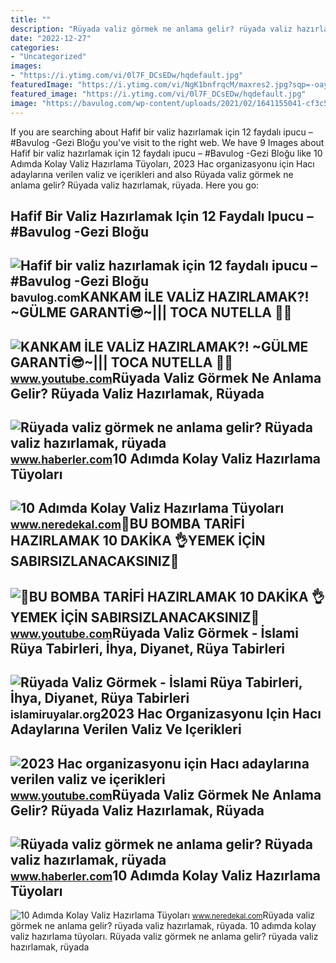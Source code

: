 ```yaml
---
title: ""
description: "Rüyada valiz görmek ne anlama gelir? rüyada valiz hazırlamak, rüyada"
date: "2022-12-27"
categories:
- "Uncategorized"
images:
- "https://i.ytimg.com/vi/0l7F_DCsEDw/hqdefault.jpg"
featuredImage: "https://i.ytimg.com/vi/NgK1bnfrqcM/maxres2.jpg?sqp=-oaymwEoCIAKENAF8quKqQMcGADwAQH4Ac4FgAKACooCDAgAEAEYZSBOKEswDw==&amp;rs=AOn4CLBkm1-qiurSOTOznoOQZJTrcAbzsA"
featured_image: "https://i.ytimg.com/vi/0l7F_DCsEDw/hqdefault.jpg"
image: "https://bavulog.com/wp-content/uploads/2021/02/1641155041-cf3c520288105a812733ff6fcb60fc50.jpg"
---
```


If you are searching about Hafif bir valiz hazırlamak için 12 faydalı ipucu – #Bavulog -Gezi Bloğu you've visit to the right web. We have 9 Images about Hafif bir valiz hazırlamak için 12 faydalı ipucu – #Bavulog -Gezi Bloğu like 10 Adımda Kolay Valiz Hazırlama Tüyoları, 2023 Hac organizasyonu için Hacı adaylarına verilen valiz ve içerikleri and also Rüyada valiz görmek ne anlama gelir? Rüyada valiz hazırlamak, rüyada. Here you go:

Hafif Bir Valiz Hazırlamak Için 12 Faydalı Ipucu – #Bavulog -Gezi Bloğu
-----------------------------------------------------------------------

 ![Hafif bir valiz hazırlamak için 12 faydalı ipucu – #Bavulog -Gezi Bloğu](https://bavulog.com/wp-content/uploads/2021/02/1641155041-cf3c520288105a812733ff6fcb60fc50.jpg) <small>bavulog.com</small>KANKAM İLE VALİZ HAZIRLAMAK?! ~GÜLME GARANTİ😎~||| TOCA NUTELLA 🌰💘
-----------------------------------------------------------------

 ![KANKAM İLE VALİZ HAZIRLAMAK?! ~GÜLME GARANTİ😎~||| TOCA NUTELLA 🌰💘](https://i.ytimg.com/vi/0l7F_DCsEDw/hqdefault.jpg) <small>www.youtube.com</small>Rüyada Valiz Görmek Ne Anlama Gelir? Rüyada Valiz Hazırlamak, Rüyada
--------------------------------------------------------------------

 ![Rüyada valiz görmek ne anlama gelir? Rüyada valiz hazırlamak, rüyada](https://i.hbrcdn.com/haber/2021/09/10/ruyada-valiz-gormek-ruyada-valiz-hazirlamak-14387079_1213_m.jpg) <small>www.haberler.com</small>10 Adımda Kolay Valiz Hazırlama Tüyoları
----------------------------------------

 ![10 Adımda Kolay Valiz Hazırlama Tüyoları](https://www.neredekal.com/resimler/haber/9_fazladan_yer.jpg) <small>www.neredekal.com</small>📢BU BOMBA TARİFİ HAZIRLAMAK 10 DAKİKA 👌YEMEK İÇİN SABIRSIZLANACAKSINIZ💯
-----------------------------------------------------------------------

 ![📢BU BOMBA TARİFİ HAZIRLAMAK 10 DAKİKA 👌YEMEK İÇİN SABIRSIZLANACAKSINIZ💯](https://i.ytimg.com/vi/FK4p0q5JyFs/maxresdefault.jpg) <small>www.youtube.com</small>Rüyada Valiz Görmek - İslami Rüya Tabirleri, İhya, Diyanet, Rüya Tabirleri
--------------------------------------------------------------------------

 ![Rüyada Valiz Görmek - İslami Rüya Tabirleri, İhya, Diyanet, Rüya Tabirleri](https://i0.wp.com/islamiruyalar.org/wp-content/uploads/2019/01/valiz.jpg) <small>islamiruyalar.org</small>2023 Hac Organizasyonu Için Hacı Adaylarına Verilen Valiz Ve Içerikleri
-----------------------------------------------------------------------

 ![2023 Hac organizasyonu için Hacı adaylarına verilen valiz ve içerikleri](https://i.ytimg.com/vi/NgK1bnfrqcM/maxres2.jpg?sqp=-oaymwEoCIAKENAF8quKqQMcGADwAQH4Ac4FgAKACooCDAgAEAEYZSBOKEswDw==&rs=AOn4CLBkm1-qiurSOTOznoOQZJTrcAbzsA) <small>www.youtube.com</small>Rüyada Valiz Görmek Ne Anlama Gelir? Rüyada Valiz Hazırlamak, Rüyada
--------------------------------------------------------------------

 ![Rüyada valiz görmek ne anlama gelir? Rüyada valiz hazırlamak, rüyada](https://i.hbrcdn.com/haber/2021/09/10/ruyada-valiz-gormek-ruyada-valiz-hazirlamak-14387079_3504_m.jpg) <small>www.haberler.com</small>10 Adımda Kolay Valiz Hazırlama Tüyoları
----------------------------------------

 ![10 Adımda Kolay Valiz Hazırlama Tüyoları](https://www.neredekal.com/resimler/haber/7_az_oz.jpg) <small>www.neredekal.com</small>Rüyada valiz görmek ne anlama gelir? rüyada valiz hazırlamak, rüyada. 10 adımda kolay valiz hazırlama tüyoları. Rüyada valiz görmek ne anlama gelir? rüyada valiz hazırlamak, rüyada
